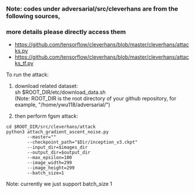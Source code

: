 
### Note: codes under adversarial/src/cleverhans are from the following sources,
###       more details please directly access them

- https://github.com/tensorflow/cleverhans/blob/master/cleverhans/attacks.py
- https://github.com/tensorflow/cleverhans/blob/master/cleverhans/attacks_tf.py

To run the attack:

1) download related dataset:  <br>
       sh $ROOT_DIR/etc/download_data.sh  <br>
       (Note: ROOT_DIR is the root directory of your github repository, for example, "/home/ywu118/adversarial/")

2) then perform fgsm attack: <br>

```
cd $ROOT_DIR/src/cleverhans/attack 
python3 attach_gradient_ascent_noise.py  
        --master=""
        --checkpoint_path="$Dir/inception_v3.ckpt"
        --input_dir=$images_dir
        --output_dir=$output_dir
        --max_epsilon=100 
        --image_width=299
        --image_height=299 
        --batch_size=1
```
Note: currently we just support batch_size 1
